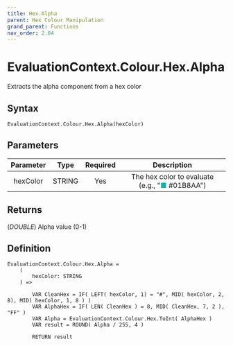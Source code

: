 ```yaml
---
title: Hex.Alpha
parent: Hex Colour Manipulation
grand_parent: Functions
nav_order: 2.04
---
```


# EvaluationContext.Colour.Hex.Alpha

Extracts the alpha component from a hex color

## Syntax

```dax
EvaluationContext.Colour.Hex.Alpha(hexColor)
```

## Parameters

| Parameter | Type | Required | Description |
|:---:|:---:|:---:|:---:|
| hexColor | STRING | Yes | The hex color to evaluate (e.g., "<span style="color: #01B8AA">■</span> #01B8AA") |

## Returns

(*DOUBLE*) Alpha value (0-1)

## Definition

```dax
EvaluationContext.Colour.Hex.Alpha =
    (
        hexColor: STRING
    ) =>
    
        VAR CleanHex = IF( LEFT( hexColor, 1) = "#", MID( hexColor, 2, 8), MID( hexColor, 1, 8 ) )
        VAR AlphaHex = IF( LEN( CleanHex ) = 8, MID( CleanHex, 7, 2 ), "FF" )
        VAR Alpha = EvaluationContext.Colour.Hex.ToInt( AlphaHex )
        VAR result = ROUND( Alpha / 255, 4 )
    
        RETURN result
```